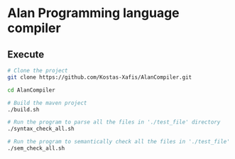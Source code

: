 # Alan Programming language compiler

## Execute
```bash
# Clone the project
git clone https://github.com/Kostas-Xafis/AlanCompiler.git

cd AlanCompiler

# Build the maven project
./build.sh

# Run the program to parse all the files in './test_file' directory
./syntax_check_all.sh

# Run the program to semantically check all the files in './test_file' directory
./sem_check_all.sh
```
